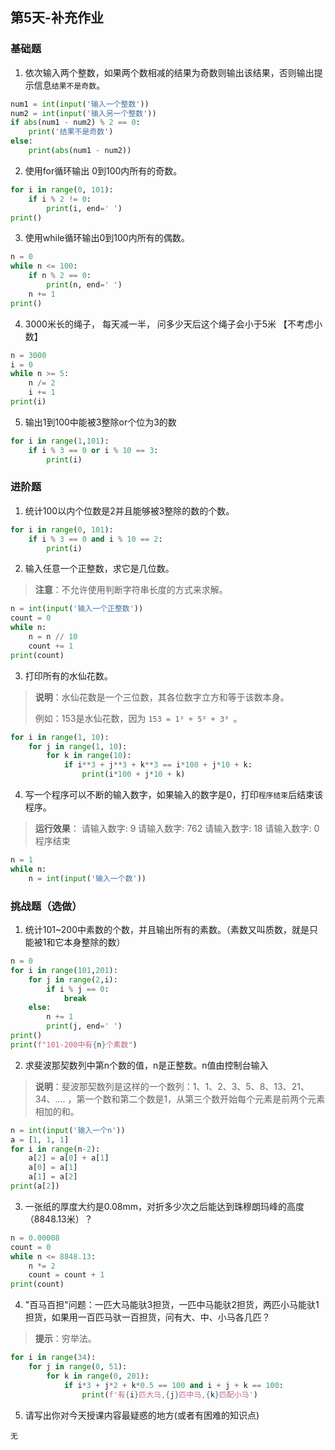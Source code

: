 ## 第5天-补充作业

### 基础题

1. 依次输入两个整数，如果两个数相减的结果为奇数则输出该结果，否则输出提示信息`结果不是奇数`。

```python
num1 = int(input('输入一个整数'))
num2 = int(input('输入另一个整数'))
if abs(num1 - num2) % 2 == 0:
    print('结果不是奇数')
else:
    print(abs(num1 - num2))

```

2. 使用for循环输出 0到100内所有的奇数。

```python
for i in range(0, 101):
    if i % 2 != 0:
        print(i, end=' ')
print()
```

3. 使用while循环输出0到100内所有的偶数。

```python
n = 0
while n <= 100:
    if n % 2 == 0:
        print(n, end=' ')
    n += 1
print()
```



4. 3000米长的绳子， 每天减一半， 问多少天后这个绳子会小于5米 【不考虑小数】

```python
n = 3000
i = 0
while n >= 5:
    n /= 2
    i += 1
print(i)
```

5. 输出1到100中能被3整除or个位为3的数

```python
for i in range(1,101):
    if i % 3 == 0 or i % 10 == 3:
        print(i)
```



### 进阶题

1. 统计100以内个位数是2并且能够被3整除的数的个数。

```python
for i in range(0, 101):
    if i % 3 == 0 and i % 10 == 2:
        print(i)
```

2. 输入任意一个正整数，求它是几位数。

> **注意**：不允许使用判断字符串长度的方式来求解。

```python
n = int(input('输入一个正整数'))
count = 0
while n:
    n = n // 10
    count += 1
print(count)
```

3. 打印所有的水仙花数。

> **说明**：水仙花数是一个三位数，其各位数字⽴方和等于该数本身。
>
> 例如：153是⽔仙花数，因为 `153 = 1³ + 5³ + 3³ `。

```python
for i in range(1, 10):
    for j in range(1, 10):
        for k in range(10):
            if i**3 + j**3 + k**3 == i*100 + j*10 + k:
                print(i*100 + j*10 + k)
```

4. 写一个程序可以不断的输入数字，如果输入的数字是0，打印`程序结束`后结束该程序。

> **运行效果**：
> 请输入数字: 9
> 请输入数字: 762
> 请输入数字: 18
> 请输入数字: 0
> 程序结束

```python
n = 1
while n:
    n = int(input('输入一个数'))
```



### 挑战题（选做）

1. 统计101~200中素数的个数，并且输出所有的素数。（素数又叫质数，就是只能被1和它本身整除的数）

```python
n = 0
for i in range(101,201):
    for j in range(2,i):
        if i % j == 0:
            break
    else:
        n += 1
        print(j, end=' ')
print()
print(f"101-200中有{n}个素数")

```

2. 求斐波那契数列中第n个数的值，n是正整数。n值由控制台输入

> **说明**：斐波那契数列是这样的一个数列：1、1、2、3、5、8、13、21、34、.... ，第一个数和第二个数是1，从第三个数开始每个元素是前两个元素相加的和。

```python
n = int(input('输入一个n'))
a = [1, 1, 1]
for i in range(n-2):
    a[2] = a[0] + a[1]
    a[0] = a[1]
    a[1] = a[2]
print(a[2])
```

3. 一张纸的厚度大约是0.08mm，对折多少次之后能达到珠穆朗玛峰的高度（8848.13米）？

```python
n = 0.00008
count = 0
while n <= 8848.13:
    n *= 2
    count = count + 1
print(count)
```

4. "百马百担"问题：一匹大马能驮3担货，一匹中马能驮2担货，两匹小马能驮1担货，如果用一百匹马驮一百担货，问有大、中、小马各几匹？

> **提示**：穷举法。

```python
for i in range(34):
    for j in range(0, 51):
        for k in range(0, 201):
            if i*3 + j*2 + k*0.5 == 100 and i + j + k == 100:
                print(f'有{i}匹大马,{j}匹中马,{k}匹配小马')
```

5. 请写出你对今天授课内容最疑惑的地方(或者有困难的知识点)

```
无
```

